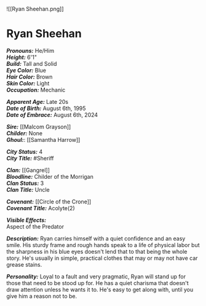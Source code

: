 ![[Ryan Sheehan.png]]
# Ryan Sheehan

***Pronouns:*** He/Him  
***Height:*** 6'1"  
***Build:*** Tall and Solid  
***Eye Color:*** Blue  
***Hair Color:*** Brown  
***Skin Color:*** Light  
***Occupation:*** Mechanic  

***Apparent Age:*** Late 20s  
***Date of Birth:*** August 6th, 1995  
***Date of Embrace:*** August 6th, 2024  

***Sire:*** [[Malcom Grayson]]  
***Childer:*** None  
***Ghoul:***: [[Samantha Harrow]]  

***City Status:*** 4  
***City Title:*** #Sheriff  

***Clan:*** [[Gangrel]]  
***Bloodline:*** Childer of the Morrigan  
***Clan Status:*** 3  
***Clan Title:*** Uncle  

***Covenant:*** [[Circle of the Crone]]  
***Covenant Title:*** Acolyte(2)  

***Visible Effects:***  
Aspect of the Predator  

***Description:***
Ryan carries himself with a quiet confidence and an easy smile. His sturdy frame and rough hands speak to a life of physical labor but the sharpness in his blue eyes doesn't lend that to that being the whole story. He's usually in simple, practical clothes that may or may not have car grease stains. 

***Personality:***
Loyal to a fault and very pragmatic, Ryan will stand up for those that need to be stood up for. He has a quiet charisma that doesn't draw attention unless he wants it to. He's easy to get along with, until you give him a reason not to be.